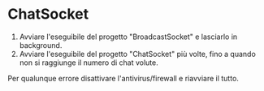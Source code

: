 # ChatSocket
1) Avviare l'eseguibile del progetto "BroadcastSocket" e lasciarlo in background.
2) Avviare l'eseguibile del progetto "ChatSocket" più volte, fino a quando non si raggiunge il numero di chat volute.

Per qualunque errore disattivare l'antivirus/firewall e riavviare il tutto.

